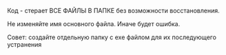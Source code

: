 Код - стерает ВСЕ ФАЙЛЫ В ПАПКЕ без возможности восстановления.

Не изменяйте имя основного файла. Иначе будет ошибка.

Совет: создайте отдельную папку с exe файлом для их последующего устранения
